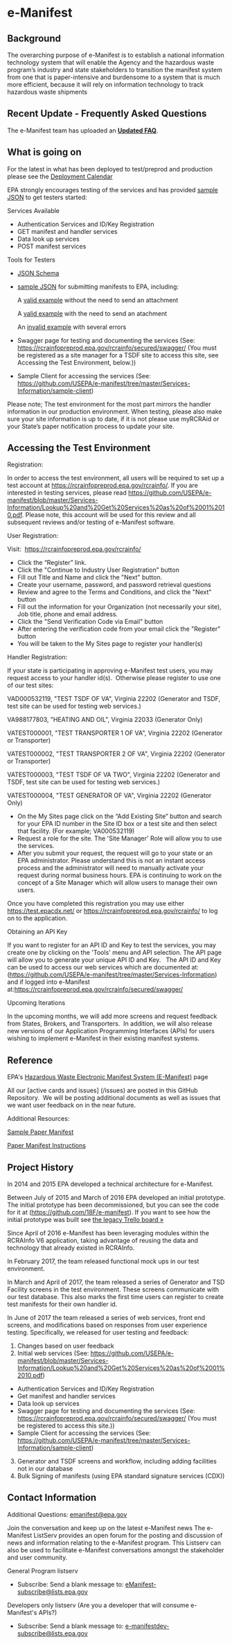 ﻿# e-Manifest

## Background
The overarching purpose of e-Manifest is to establish a national information technology system that will enable the Agency and the hazardous waste program’s industry and state stakeholders to transition the manifest system from one that is paper-intensive and burdensome to a system that is much more efficient, because it will rely on information technology to track hazardous waste shipments

## Recent Update - Frequently Asked Questions
The e-Manifest team has uploaded an **[Updated FAQ](https://www.epa.gov/e-manifest/frequent-questions-about-e-manifest)**. 

## What is going on

For the latest in what has been deployed to test/preprod and production please see the [Deployment Calendar](https://calendar.google.com/calendar/embed?src=cbg29nj98u94np3c4pp5vjdph8%40group.calendar.google.com&ctz=America%2FNew_York)

EPA strongly encourages testing of the services and has provided [sample JSON](https://github.com/USEPA/e-manifest/tree/master/Services-Information/Schema/manifest-save-return-examples) to get testers started:

Services Available
* Authentication Services and ID/Key Registration
* GET manifest and handler services
* Data look up services
* POST manifest services

Tools for Testers
* [JSON Schema](https://github.com/USEPA/e-manifest/tree/master/Services-Information/Schema)
* [sample JSON](https://github.com/USEPA/e-manifest/tree/master/Services-Information/Schema/manifest-save-return-examples) for submitting manifests to EPA, including:

    A [valid example](https://github.com/USEPA/e-manifest/blob/master/Services-Information/Schema/manifest-save-return-examples/emanifest-save-valid-no-file-example.json) without the need to send an attachment

    A [valid example](https://github.com/USEPA/e-manifest/blob/master/Services-Information/Schema/manifest-save-return-examples/emanifest-save-valid-with-file-example.json) with the need to send an atachment

    An [invalid example](https://github.com/USEPA/e-manifest/blob/master/Services-Information/Schema/manifest-save-return-examples/emanifest-save-invalid-example.json) with several errors
    
* Swagger page for testing and documenting the services (See: https://rcrainfopreprod.epa.gov/rcrainfo/secured/swagger/ (You must be registered as a site manager for a TSDF site to access this site, see Accessing the Test Environment, below.))
* Sample Client for accessing the services (See: https://github.com/USEPA/e-manifest/tree/master/Services-Information/sample-client)

Please note; The test environment for the most part mirrors the handler information in our production environment. When testing, please also make sure your site information is up to date, if it is not please use myRCRAid or your State’s paper notification process to update your site.

## Accessing the Test Environment
Registration:

In order to access the test environment, all users will be required to set up a test account at https://rcrainfopreprod.epa.gov/rcrainfo/.  If you are interested in testing services, please read https://github.com/USEPA/e-manifest/blob/master/Services-Information/Lookup%20and%20Get%20Services%20as%20of%2001%2010.pdf.  Please note, this account will be used for this review and all subsequent reviews and/or testing of e-Manifest software. 

User Registration:

Visit:  https://rcrainfopreprod.epa.gov/rcrainfo/ 
* Click the “Register” link.  
* Click the "Continue to Industry User Registration" button
* Fill out Title and Name and click the "Next" button.
* Create your username, password, and password retrieval questions
* Review and agree to the Terms and Conditions, and click the "Next" button
* Fill out the information for your Organization (not necessarily your site), Job title, phone and email address. 
* Click the "Send Verification Code via Email" button
* After entering the verification code from your email click the "Register" button
* You will be taken to the My Sites page to register your handler(s)

Handler Registration:

If your state is participating in approving e-Manifest test users, you may request access to your handler id(s).  Otherwise please register to use one of our test sites:

VAD000532119, "TEST TSDF OF VA", Virginia 22202 (Generator and TSDF, test site can be used for testing web services.)

VA988177803,  "HEATING AND OIL", Virginia 22033 (Generator Only)

VATEST000001, "TEST TRANSPORTER 1 OF VA", Virginia 22202 (Generator or Transporter)

VATEST000002, "TEST TRANSPORTER 2 OF VA", Virginia 22202 (Generator or Transporter)

VATEST000003, "TEST TSDF OF VA TWO", Virginia 22202  (Generator and TSDF, test site can be used for testing web services.)

VATEST000004, "TEST GENERATOR OF VA", Virginia 22202 (Generator Only)

* On the My Sites page click on the “Add Existing Site” button and search for your EPA ID number in the Site ID box  or a test site and then select that facility. (For example; VA000532119) 
* Request a role for the site.  The 'Site Manager' Role will allow you to use the services.  
* After you submit your request, the request will go to your state or an EPA administrator. Please understand this is not an instant access process and the administrator will need to manually activate your request during normal business hours.  EPA is continuing to work on the concept of a Site Manager which will allow users to manage their own users.

Once you have completed this registration you may use either https://test.epacdx.net/ or https://rcrainfopreprod.epa.gov/rcrainfo/ to log on to the application.

Obtaining an API Key

If you want to register for an API ID and Key to test the services, you may create one by clicking on the 'Tools' menu and API selection.  The API page will allow you to generate your unique API ID and Key.   The API ID and Key can be used to access our web services which are documented at: (https://github.com/USEPA/e-manifest/tree/master/Services-Information) and if logged into e-Manifest at:https://rcrainfopreprod.epa.gov/rcrainfo/secured/swagger/

Upcoming Iterations

In the upcoming months, we will add more screens and request feedback from States, Brokers, and Transporters.  In addition, we will also release new versions of our Application Programming Interfaces (APIs) for users wishing to implement e-Manifest in their existing manifest systems.


 
## Reference

EPA's [Hazardous Waste Electronic Manifest System (E-Manifest)](https://www.epa.gov/hwgenerators/hazardous-waste-electronic-manifest-system-e-manifest) page 

All our [active cards and issues] (/issues) are posted in this GitHub Repository.  We will be posting additional documents as well as issues that we want user feedback on in the near future.  

Additional Resources: 

[Sample Paper Manifest](https://www.epa.gov/sites/production/files/2015-06/documents/newform.pdf) 

[Paper Manifest Instructions](https://www.epa.gov/sites/production/files/2015-06/documents/man-inst.pdf)


## Project History
In 2014 and 2015 EPA developed a technical architecture for e-Manifest.

Between July of 2015 and March of 2016 EPA developed an initial prototype.  The initial prototype has been decommissioned, but you can see the code for it at (https://github.com/18F/e-manifest).  If you want to see how the initial prototype was built see [the legacy Trello board »](https://e-manifest.epa.gov)

Since April of 2016 e-Manifest has been leveraging modules within the RCRAInfo V6 application, taking advantage of reusing the data and technology that already existed in RCRAInfo.

In February 2017, the team released functional mock ups in our test environment.  

In March and April of 2017, the team released a series of Generator and TSD Facility screens in the test environment.  These screens communicate with our test database.  This also marks the first time users can register to create test manifests for their own handler id.  

In June of 2017 the team released a series of web services, front end screens, and modifications based on responses from user experience testing.  Specifically, we released for user testing and feedback:

1) Changes based on user feedback
2)	Initial web services (See: https://github.com/USEPA/e-manifest/blob/master/Services-Information/Lookup%20and%20Get%20Services%20as%20of%2001%2010.pdf)
* Authentication Services and ID/Key Registration
* Get manifest and handler services
* Data look up services
* Swagger page for testing and documenting the services (See: https://rcrainfopreprod.epa.gov/rcrainfo/secured/swagger/ (You must be registered to access this site.))
* Sample Client for accessing the services (See: https://github.com/USEPA/e-manifest/tree/master/Services-Information/sample-client)
3)	Generator and TSDF screens and workflow, including adding facilities not in our database
4)	Bulk Signing of manifests (using EPA standard signature services (CDX))

## Contact Information
Additional Questions: emanifest@epa.gov

Join the conversation and keep up on the latest e-Manifest news
The e-Manifest ListServ provides an open forum for the posting and discussion of news and information relating to the e-Manifest program. This Listserv can also be used to facilitate e-Manifest conversations amongst the stakeholder and user community.

General Program listserv

* Subscribe: Send a blank message to: eManifest-subscribe@lists.epa.gov

Developers only listserv (Are you a developer that will consume e-Manifest's APIs?)

* Subscribe: Send a blank message to: e-manifestdev-subscribe@lists.epa.gov
